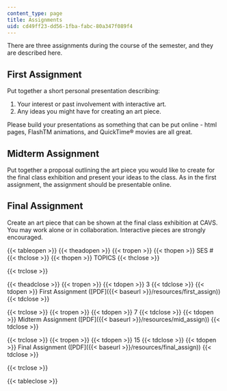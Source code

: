 ```yaml
---
content_type: page
title: Assignments
uid: cd49ff23-dd56-1fba-fabc-80a347f089f4
---
```


There are three assignments during the course of the semester, and they are described here.

First Assignment
----------------

Put together a short personal presentation describing:

1.  Your interest or past involvement with interactive art.
2.  Any ideas you might have for creating an art piece.

Please build your presentations as something that can be put online - html pages, FlashTM animations, and QuickTime® movies are all great.

Midterm Assignment
------------------

Put together a proposal outlining the art piece you would like to create for the final class exhibition and present your ideas to the class. As in the first assignment, the assignment should be presentable online.

Final Assignment
----------------

Create an art piece that can be shown at the final class exhibition at CAVS. You may work alone or in collaboration. Interactive pieces are strongly encouraged.

{{< tableopen >}}
{{< theadopen >}}
{{< tropen >}}
{{< thopen >}}
SES #
{{< thclose >}}
{{< thopen >}}
TOPICS
{{< thclose >}}

{{< trclose >}}

{{< theadclose >}}
{{< tropen >}}
{{< tdopen >}}
3
{{< tdclose >}}
{{< tdopen >}}
First Assignment ([PDF]({{< baseurl >}}/resources/first_assign))
{{< tdclose >}}

{{< trclose >}}
{{< tropen >}}
{{< tdopen >}}
7
{{< tdclose >}}
{{< tdopen >}}
Midterm Assignment ([PDF]({{< baseurl >}}/resources/mid_assign))
{{< tdclose >}}

{{< trclose >}}
{{< tropen >}}
{{< tdopen >}}
15
{{< tdclose >}}
{{< tdopen >}}
Final Assignment ([PDF]({{< baseurl >}}/resources/final_assign))
{{< tdclose >}}

{{< trclose >}}

{{< tableclose >}}